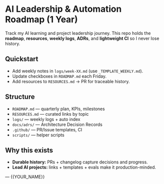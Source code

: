 # AI Leadership & Automation Roadmap (1 Year)

Track my AI learning and project leadership journey. This repo holds the **roadmap**, **resources**, **weekly logs**, **ADRs**, and **lightweight CI** so I never lose history.

## Quickstart
- Add weekly notes in `logs/week-XX.md` (use `_TEMPLATE_WEEKLY.md`).
- Update checkboxes in `ROADMAP.md` each Friday.
- Add resources to `RESOURCES.md` → PR for traceable history.

## Structure
- `ROADMAP.md` — quarterly plan, KPIs, milestones
- `RESOURCES.md` — curated links by topic
- `logs/` — weekly logs + auto index
- `docs/adrs/` — Architecture Decision Records
- `.github/` — PR/Issue templates, CI
- `scripts/` — helper scripts

## Why this exists
- **Durable history:** PRs + changelog capture decisions and progress.
- **Lead AI projects:** links + templates + evals make it production-minded.

— {{YOUR_NAME}}
